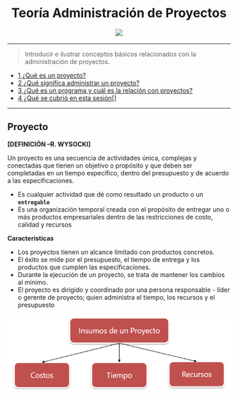 

<div align="center">

# Teoría  Administración de Proyectos

<img src="https://media4.giphy.com/media/v1.Y2lkPTc5MGI3NjExdHh2cWkzZmp1NWFsYmthYmdzY2gzNGNhM2ZndXpmaWRoajI0YnprbiZlcD12MV9pbnRlcm5hbF9naWZfYnlfaWQmY3Q9Zw/krMpiV41eo264/giphy.gif"/></div>

---


> Introducir e ilustrar conceptos básicos relacionados con la administración de proyectos.

- [1 ¿Qué es un proyecto?]()
- [2 ¿Qué significa administrar un proyecto?]()
- [3 ¿Qué es un programa y cuál es la relación con proyectos?]()
- [4 ¿Qué se cubrió en esta sesión[]]()

---

## Proyecto

**[DEFINICIÓN –R. WYSOCKI]**

Un proyecto es una secuencia de actividades única, complejas y conectadas que  tienen un objetivo o propósito y que deben ser completadas en un tiempo específico,  dentro del presupuesto y de acuerdo a las especificaciones.

- Es cualquier actividad que dé como resultado un producto o un **`entregable`**
- Es una organización temporal creada con el propósito de entregar uno o más productos empresariales dentro de las restricciones de costo, calidad y recursos

**Caracteristicas**

- Los proyectos tienen un alcance limitado con productos concretos.
- El éxito se mide por el presupuesto, el tiempo de entrega y los productos que  cumplen las especificaciones.
- Durante la ejecución de un proyecto, se trata de mantener los cambios al mínimo.
- El proyecto es dirigido y coordinado por una persona responsable - líder o  gerente de proyecto; quien administra el tiempo, los recursos y el presupuesto


<div align="center">

<img src="image.png" style="border: 2px solid white; border-radius: 8px;"  width="510px"/></div>

